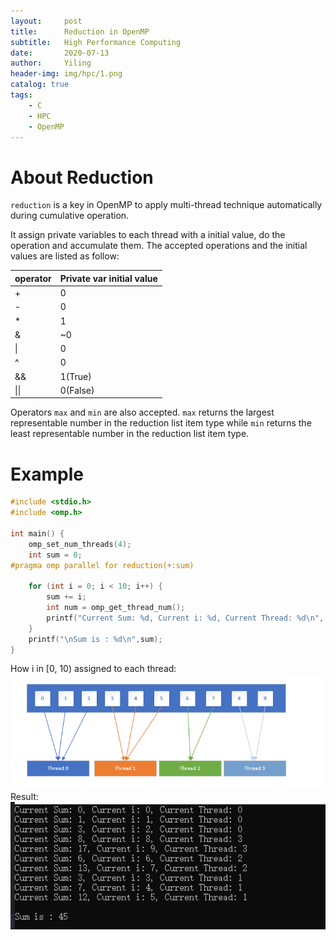 ```yaml
---
layout:     post
title:      Reduction in OpenMP
subtitle:   High Performance Computing
date:       2020-07-13
author:     Yiling
header-img: img/hpc/1.png
catalog: true
tags:
    - C
    - HPC
    - OpenMP
---
```


# About Reduction

`reduction` is a key in OpenMP to apply multi-thread technique automatically during cumulative operation.

It assign private variables to each thread with a initial value, do the operation and accumulate them. The accepted operations and the initial values are listed as follow:

operator| Private var initial value
---- | ----
 + | 0
 - | 0
 * | 1
 & |~0
 \|| 0
 ^ | 0
 && | 1(True)
 \|\| | 0(False)

Operators `max` and `min` are also accepted. `max` returns the largest representable number in the reduction list item type while `min` returns the least representable number in the reduction list item type.

# Example

```c
#include <stdio.h>
#include <omp.h>

int main() {
	omp_set_num_threads(4);
	int sum = 0;
#pragma omp parallel for reduction(+:sum)

	for (int i = 0; i < 10; i++) {
		sum += i;
		int num = omp_get_thread_num();
		printf("Current Sum: %d, Current i: %d, Current Thread: %d\n", sum, i, num);
	}
	printf("\nSum is : %d\n",sum);
}
```

How i in [0, 10) assigned to each thread:
![](\img\hpc\reduction_2.png)
Result:
![](\img\hpc\reduction_res1.png)